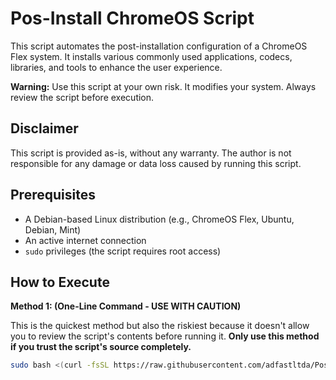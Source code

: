 # Pos-Install ChromeOS Script

This script automates the post-installation configuration of a ChromeOS Flex system.  It installs various commonly used applications, codecs, libraries, and tools to enhance the user experience.

**Warning:** Use this script at your own risk. It modifies your system.  Always review the script before execution.

## Disclaimer

This script is provided as-is, without any warranty. The author is not responsible for any damage or data loss caused by running this script.

## Prerequisites

*   A Debian-based Linux distribution (e.g., ChromeOS Flex, Ubuntu, Debian, Mint)
*   An active internet connection
*   `sudo` privileges (the script requires root access)

## How to Execute

**Method 1: (One-Line Command - USE WITH CAUTION)**

This is the quickest method but also the riskiest because it doesn't allow you to review the script's contents before running it.  **Only use this method if you trust the script's source completely.**

```bash
sudo bash <(curl -fsSL https://raw.githubusercontent.com/adfastltda/Pos-Install-ChromeOS/main/install.sh)
